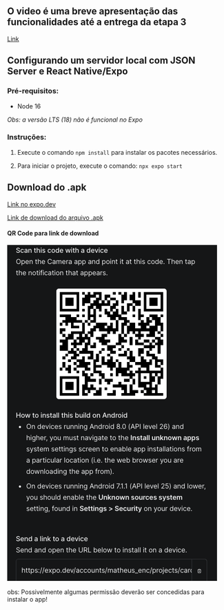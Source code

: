 ## O video é uma breve apresentação das funcionalidades até a entrega da etapa 3
<a href="https://github.com/ICEI-PUC-Minas-PMV-ADS/pmv-ads-2023-1-e3-proj-mov-t3-grupo3/blob/main/src/Execu%C3%A7%C3%A3o%20da%20aplica%C3%A7%C3%A3o.mkv">Link</a>

## Configurando um servidor local com JSON Server e React Native/Expo

### Pré-requisitos:
- Node 16

*Obs: a versão LTS (18) não é funcional no Expo*

### Instruções:
1. Execute o comando ```npm install``` para instalar os pacotes necessários.


2. Para iniciar o projeto, execute o comando: ```npx expo start```


  

## Download do .apk

<a href="https://expo.dev/accounts/matheus_enc/projects/cardappio/builds/06211dc3-a652-4cf9-b5a9-eb9648aae9bd">Link no expo.dev</a>

<a href="https://github.com/ICEI-PUC-Minas-PMV-ADS/pmv-ads-2023-1-e3-proj-mov-t3-grupo3/blob/main/docs/arquivos/cardappio.apk">Link de download do arquivo .apk</a>

#### QR Code para link de download
![qr-code-expo](https://github.com/ICEI-PUC-Minas-PMV-ADS/pmv-ads-2023-1-e3-proj-mov-t3-grupo3/blob/main/docs/img/qrcode-expo.png)

obs: Possivelmente algumas permissão deverão ser concedidas para instalar o app!
